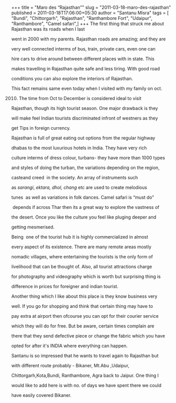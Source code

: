 +++
title = "Maro des “Rajasthan”"
slug = "2011-03-18-maro-des-rajasthan"
published = 2011-03-18T17:06:00+05:30
author = "Santanu Misra"
tags = [ "Bundi", "Chittorgarh", "Rajasthan", "Ranthambore Fort", "Udaipur", "Ranthambore", "Camel safari",]
+++
The first thing that struck me about Rajasthan was its roads when I last
went in 2000 with my parents. Rajasthan roads are amazing; and they are
very well connected interms of bus, train, private cars, even one can
hire cars to drive around between different places with in state. This
makes travelling in Rajasthan quite safe and less tiring. With good road
conditions you can also explore the interiors of Rajasthan.

This fact remains same even today when I visited with my family on oct.
2010. The time from Oct to December is considered ideal to visit
Rajasthan, though its high tourist season. One major drawback is they
will make feel Indian tourists discriminated infront of westners as they
get Tips in foreign currency.

Rajasthan is full of great eating out options from the regular highway
dhabas to the most luxurious hotels in India. They have very rich
culture interms of dress colour, turbans- they have more than 1000 types
and styles of doing the turban, the variations depending on the region,
casteand creed  in the society. An array of instruments such
as *sarangi*, *ektara, dhol, chang* etc are used to create melodious
tunes  as well as variations in folk dances. Camel safari is “must do”
 depends if across Thar then its a great way to explore the vastness of
the desert. Once you like the culture you feel like pluging deeper and
getting mesmerised.

Being  one of the tourist hub it is highly commercialized in almost
every aspect of its existence. There are many remote areas mostly
nomadic villages, where entertaining the tourists is the only form of
livelihood that can be thought of. Also, all tourist attractions charge
for photography and videography which is worth but surprising thing is
difference in prices for foreigner and indian tourist.

Another thing which I like about this place is they know business very
well. If you go for shopping and think that certain thing may have to
pay extra at airport then ofcourse you can opt for their courier service
which they will do for free. But be aware, certain times complain are
there that they send defective piece or change the fabric which you have
opted for after it's INDIA where everything can happen.

Santanu is so impressed that he wants to travel again to Rajasthan but
with different route probably - Bikaner, Mt.Abu ,Udaipur,
Chittorgarh,Kota,Bundi, Ranthambore, Agra back to Jaipur. One thing I
would like to add here is with no. of days we have spent there we could
have easily covered Bikaner.

